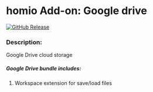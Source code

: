 # homio Add-on: Google drive

[![GitHub Release][releases-shield]][releases]

### Description:

Google Drive cloud storage

##### Google Drive bundle includes:

1. Workspace extension for save/load files

[releases-shield]: https://img.shields.io/github/v/release/homiodev/addon-gdrive.svg
[releases]: https://github.com/homiodev/addon-gdrive/releases

